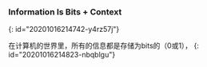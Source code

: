 ### Information Is Bits + Context
{: id="20201016214742-y4rz57j"}

在计算机的世界里，所有的信息都是存储为bits的（0或1），
{: id="20201016214823-nbqblgu"}
